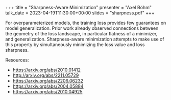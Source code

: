 +++
title = "Sharpness-Aware Minimization"
presenter = "Axel Böhm"
talk_date = 2023-04-19T11:30:00+00:00
slides = "sharpness.pdf"
+++

For overparameterized models, the training loss provides few guarantees on model generalization. 
Prior work already observed connections between the geometry of the loss landscape, in particular flatness of a minimizer, and generalization.
Sharpness-aware minimization attempts to make use of this property by simultaneously minimizing the loss value and loss sharpness.

Resources:
- <https://arxiv.org/abs/2010.01412>
- <http://arxiv.org/abs/2211.05729>
- <https://arxiv.org/abs/2206.06232>
- <https://arxiv.org/abs/2004.05884>
- <https://arxiv.org/abs/2010.04925>
